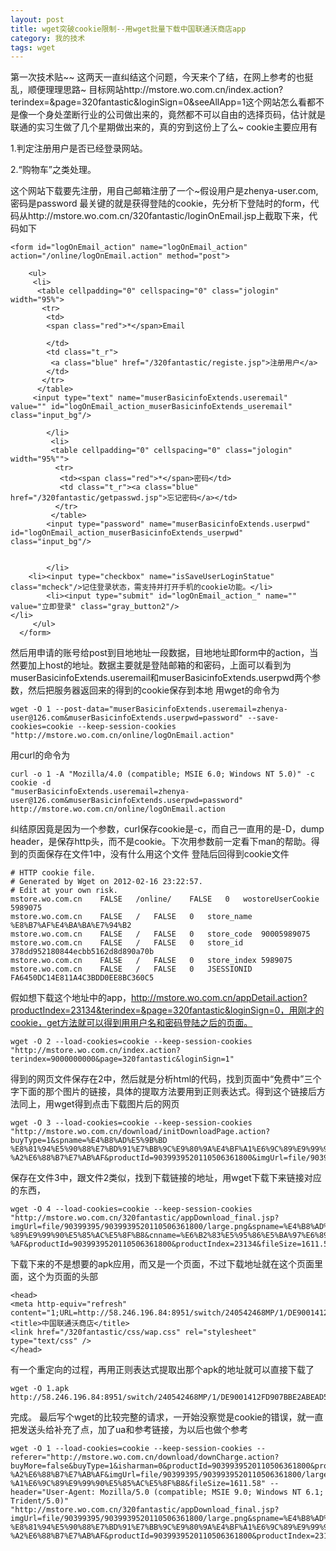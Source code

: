 ```yaml
---
layout: post
title: wget突破cookie限制--用wget批量下载中国联通沃商店app
category: 我的技术
tags: wget
---
```


第一次技术贴~~
这两天一直纠结这个问题，今天来个了结，在网上参考的也挺乱，顺便理理思路~
目标网站http://mstore.wo.com.cn/index.action?terindex=&page=320fantastic&loginSign=0&seeAllApp=1这个网站怎么看都不是像一个身处垄断行业的公司做出来的，竟然都不可以自由的选择页码，估计就是联通的实习生做了几个星期做出来的，真的穷到这份上了么~
cookie主要应用有

1.判定注册用户是否已经登录网站。

2.“购物车”之类处理。

这个网站下载要先注册，用自己邮箱注册了一个~假设用户是zhenya-user.com,密码是password
最关键的就是获得登陆的cookie，先分析下登陆时的form，代码从http://mstore.wo.com.cn/320fantastic/loginOnEmail.jsp上截取下来，代码如下
```
<form id="logOnEmail_action" name="logOnEmail_action" action="/online/logOnEmail.action" method="post">
    
    <ul>
     <li>
      <table cellpadding="0" cellspacing="0" class="jologin" width="95%">
       <tr>
        <td>
        <span class="red">*</span>Email
        
        </td>
        <td class="t_r">
         <a class="blue" href="/320fantastic/registe.jsp">注册用户</a>
        </td>
       </tr>
      </table>
     <input type="text" name="muserBasicinfoExtends.useremail" value="" id="logOnEmail_action_muserBasicinfoExtends_useremail" class="input_bg"/>
        
        </li>
         <li>
         <table cellpadding="0" cellspacing="0" class="jologin" width="95%"">
          <tr>
           <td><span class="red">*</span>密码</td>
           <td class="t_r"><a class="blue" href="/320fantastic/getpasswd.jsp">忘记密码</a></td>
          </tr>
         </table>
        <input type="password" name="muserBasicinfoExtends.userpwd" id="logOnEmail_action_muserBasicinfoExtends_userpwd" class="input_bg"/> 
        
         
        </li>
    <li><input type="checkbox" name="isSaveUserLoginStatue" class="mcheck"/>记住登录状态，需支持并打开手机的cookie功能。</li>
        <li><input type="submit" id="logOnEmail_action_" name="" value="立即登录" class="gray_button2"/>
</li>
     </ul> 
  </form>
```

然后用申请的账号给post到目地地址一段数据，目地地址即form中的action，当然要加上host的地址。数据主要就是登陆邮箱的和密码，上面可以看到为muserBasicinfoExtends.useremail和muserBasicinfoExtends.userpwd两个参数，然后把服务器返回来的得到的cookie保存到本地
用wget的命令为

```
wget -O 1 --post-data="muserBasicinfoExtends.useremail=zhenya-user@126.com&muserBasicinfoExtends.userpwd=password" --save-cookies=cookie --keep-session-cookies
"http://mstore.wo.com.cn/online/logOnEmail.action"
```

用curl的命令为


```
curl -o 1 -A "Mozilla/4.0 (compatible; MSIE 6.0; Windows NT 5.0)" -c cookie -d 
"muserBasicinfoExtends.useremail=zhenya-user@126.com&muserBasicinfoExtends.userpwd=password" http://mstore.wo.com.cn/online/logOnEmail.action
```

纠结原因竟是因为一个参数，curl保存cookie是-c，而自己一直用的是-D，dump header，是保存http头，而不是cookie。下次用参数前一定看下man的帮助。得到的页面保存在文件1中，没有什么用这个文件
登陆后回得到cookie文件

```
# HTTP cookie file.
# Generated by Wget on 2012-02-16 23:22:57.
# Edit at your own risk.
mstore.wo.com.cn    FALSE   /online/    FALSE   0   wostoreUserCookie   5989075
mstore.wo.com.cn    FALSE   /   FALSE   0   store_name  %E8%B7%AF%E4%BA%BA%E7%94%B2
mstore.wo.com.cn    FALSE   /   FALSE   0   store_code  90005989075
mstore.wo.com.cn    FALSE   /   FALSE   0   store_id    378dd952180844ecbb5162d8d890a70b
mstore.wo.com.cn    FALSE   /   FALSE   0   store_index 5989075
mstore.wo.com.cn    FALSE   /   FALSE   0   JSESSIONID  FA6450DC14E811A4C3BDD0EE8BC360C5
```

假如想下载这个地址中的app，http://mstore.wo.com.cn/appDetail.action?productIndex=23134&terindex=&page=320fantastic&loginSign=0，用刚才的cookie，get方法就可以得到用用户名和密码登陆之后的页面。
```
wget -O 2 --load-cookies=cookie --keep-session-cookies "http://mstore.wo.com.cn/index.action?terindex=9000000000&page=320fantastic&loginSign=1"
```
得到的网页文件保存在2中，然后就是分析html的代码，找到页面中“免费中”三个字下面的那个图片的链接，具体的提取方法要用到正则表达式。得到这个链接后方法同上，用wget得到点击下载图片后的网页
```
wget -O 3 --load-cookies=cookie --keep-session-cookies "http://mstore.wo.com.cn/download/initDownloadPage.action?buyType=1&spname=%E4%B8%AD%E5%9B%BD
%E8%81%94%E5%90%88%E7%BD%91%E7%BB%9C%E9%80%9A%E4%BF%A1%E6%9C%89%E9%99%90%E5%85%AC%E5%8F%B8&cnname=%E6%B2%83%E5%95%86%E5%BA%97%E6%89%8B%E6%9C%BA%E5%AE
%A2%E6%88%B7%E7%AB%AF&productId=9039939520110506361800&imgUrl=file/90399395/9039939520110506361800/large.png&productIndex=23134"
```
保存在文件3中，跟文件2类似，找到下载链接的地址，用wget下载下来链接对应的东西，
```
wget -O 4 --load-cookies=cookie --keep-session-cookies "http://mstore.wo.com.cn/320fantastic/appDownload_final.jsp?
imgUrl=file/90399395/9039939520110506361800/large.png&spname=%E4%B8%AD%E5%9B%BD%E8%81%94%E5%90%88%E7%BD%91%E7%BB%9C%E9%80%9A%E4%BF%A1%E6%9C
%89%E9%99%90%E5%85%AC%E5%8F%B8&cnname=%E6%B2%83%E5%95%86%E5%BA%97%E6%89%8B%E6%9C%BA%E5%AE%A2%E6%88%B7%E7%AB
%AF&productId=9039939520110506361800&productIndex=23134&fileSize=1611.58"
```
下载下来的不是想要的apk应用，而又是一个页面，不过下载地址就在这个页面里面，这个为页面的头部
```
<head>
<meta http-equiv="refresh" content="1;URL=http://58.246.196.84:8951/switch/240542468MP/1/DE9001412FD907BBE2ABEAD5BFC200AB3B3AB82E/1329290748033.apk"/>
<title>中国联通沃商店</title>
<link href="/320fantastic/css/wap.css" rel="stylesheet" type="text/css" />
</head>
```
有一个重定向的过程，再用正则表达式提取出那个apk的地址就可以直接下载了
```
wget -O 1.apk http://58.246.196.84:8951/switch/240542468MP/1/DE9001412FD907BBE2ABEAD5BFC200AB3B3AB82E/1329290748033.apk
```
完成。
最后写个wget的比较完整的请求，一开始没察觉是cookie的错误，就一直把发送头给补充了点，加了ua和参考链接，为以后也做个参考
```
wget -O 1 --load-cookies=cookie --keep-session-cookies --referer="http://mstore.wo.com.cn/download/downCharge.action?
buyMore=false&buyType=1&isharman=0&productId=9039939520110506361800&productIndex=23134&cnname=%E6%B2%83%E5%95%86%E5%BA%97%E6%89%8B%E6%9C%BA%E5%AE
%A2%E6%88%B7%E7%AB%AF&imgUrl=file/90399395/9039939520110506361800/large.png&spname=%E4%B8%AD%E5%9B%BD%E8%81%94%E5%90%88%E7%BD%91%E7%BB%9C%E9%80%9A%E4%BF
%A1%E6%9C%89%E9%99%90%E5%85%AC%E5%8F%B8&fileSize=1611.58" --header="User-Agent: Mozilla/5.0 (compatible; MSIE 9.0; Windows NT 6.1; Trident/5.0)"
"http://mstore.wo.com.cn/320fantastic/appDownload_final.jsp?imgUrl=file/90399395/9039939520110506361800/large.png&spname=%E4%B8%AD%E5%9B%BD
%E8%81%94%E5%90%88%E7%BD%91%E7%BB%9C%E9%80%9A%E4%BF%A1%E6%9C%89%E9%99%90%E5%85%AC%E5%8F%B8&cnname=%E6%B2%83%E5%95%86%E5%BA%97%E6%89%8B%E6%9C%BA%E5%AE
%A2%E6%88%B7%E7%AB%AF&productId=9039939520110506361800&productIndex=23134&fileSize=1611.58"
```
